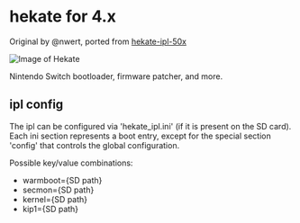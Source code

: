 # hekate for 4.x

Original by @nwert, ported from [hekate-ipl-50x](https://github.com/Jan4V/hekate-ipl-50x)

![Image of Hekate](https://upload.wikimedia.org/wikipedia/commons/f/fc/H%C3%A9cate_-_Mallarm%C3%A9.png)

Nintendo Switch bootloader, firmware patcher, and more.

## ipl config

The ipl can be configured via 'hekate_ipl.ini' (if it is present on the SD card). Each ini section represents a boot entry, except for the special section 'config' that controls the global configuration.

Possible key/value combinations:

 - warmboot={SD path}
 - secmon={SD path}
 - kernel={SD path}
 - kip1={SD path}
